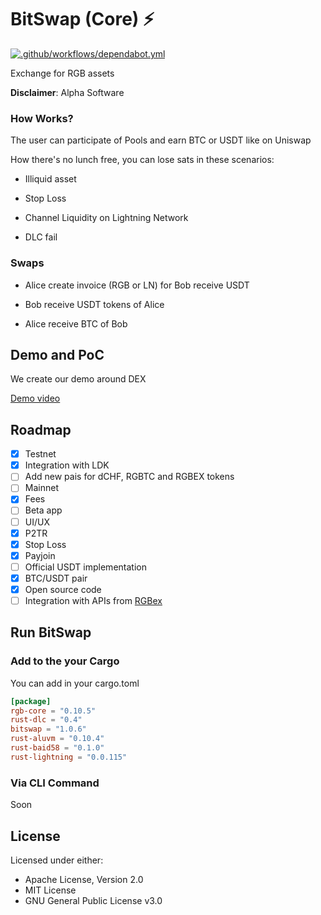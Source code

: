 # BitSwap (Core) ⚡

[![.github/workflows/dependabot.yml](https://github.com/BitSwap-BiFi/Bitswap-core/actions/workflows/dependabot.yml/badge.svg)](https://github.com/BitSwap-BiFi/Bitswap-core/actions/workflows/dependabot.yml)

Exchange for RGB assets

**Disclaimer**: Alpha Software

### How Works?

The user can participate of Pools and earn BTC or USDT like on Uniswap

How there's no lunch free, you can lose sats in these scenarios:

- Illiquid asset

- Stop Loss

- Channel Liquidity on Lightning Network

- DLC fail

### Swaps

- Alice create invoice (RGB or LN) for Bob receive USDT

- Bob receive USDT tokens of Alice

- Alice receive BTC of Bob

## Demo and PoC

We create our demo around DEX

[Demo video](https://github.com/BitSwap-BiFi/Bitswap-PoC/)

## Roadmap

- [X] Testnet
- [x] Integration with LDK
- [ ] Add new pais for dCHF, RGBTC and RGBEX tokens
- [ ] Mainnet
- [x] Fees
- [ ] Beta app
- [ ] UI/UX
- [x] P2TR
- [x] Stop Loss
- [x] Payjoin
- [ ] Official USDT implementation
- [X] BTC/USDT pair
- [x] Open source code
- [ ] Integration with APIs from [RGBex](https://rgbex.io/)

## Run BitSwap

### Add to the your Cargo

You can add in your cargo.toml

```cargo.toml
[package]
rgb-core = "0.10.5"
rust-dlc = "0.4"
bitswap = "1.0.6"
rust-aluvm = "0.10.4"
rust-baid58 = "0.1.0"
rust-lightning = "0.0.115"
```
### Via CLI Command

Soon

## License

Licensed under either:

-  Apache License, Version 2.0 
-  MIT License
-  GNU General Public License v3.0


